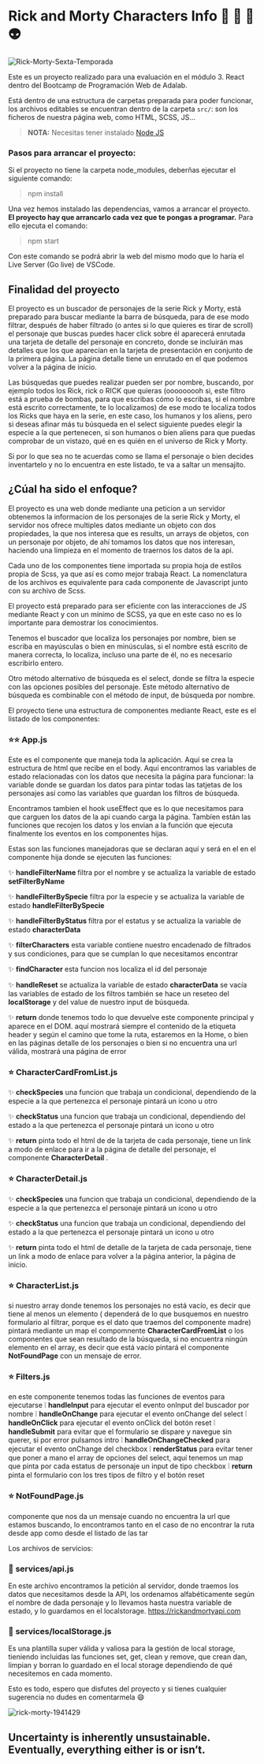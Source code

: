 # Rick and Morty Characters Info   :space_invader:  :rocket:  :rainbow:  :alien:

![Rick-Morty-Sexta-Temporada](https://user-images.githubusercontent.com/112553001/207452667-e69eeb74-3d1c-475e-b676-9bf14387baf4.jpg)

Este es un proyecto realizado para una evaluación en el módulo 3. React dentro del Bootcamp de Programación Web de Adalab.

Está dentro de una estructura de carpetas preparada para poder funcionar, los archivos editables se encuentran dentro de la carpeta `src/`: son los ficheros de nuestra página web, como HTML, SCSS, JS...

> **NOTA:** Necesitas tener instalado [Node JS](https://nodejs.org/)

### Pasos para arrancar el proyecto:

Si el proyecto no tiene la carpeta node_modules, deberñas ejecutar el siguiente comando:

> npm install

Una vez hemos instalado las dependencias, vamos a arrancar el proyecto. **El proyecto hay que arrancarlo cada vez que te pongas a programar.** Para ello ejecuta el comando:

> npm start

Con este comando se podrá abrir la web del mismo modo que lo haría el Live Server (Go live) de VSCode.

## Finalidad del proyecto

El proyecto es un buscador de personajes de la serie Rick y Morty, está preparado para buscar mediante la barra de búsqueda, para de ese modo filtrar, después de haber filtrado (o antes si lo que quieres es tirar de scroll) el personaje que buscas puedes hacer click sobre él aparecerá enrutada una tarjeta de detalle del personaje en concreto, donde se incluirán mas detalles que los que aparecían en la tarjeta de presentación en conjunto de la primera página. La página detalle tiene un enrutado en el que podemos volver a la página de inicio.

Las búsquedas que puedes realizar pueden ser por nombre, buscando, por ejemplo todos los Rick, rick o RICK que quieras (ooooooooh si, este filtro está a prueba de bombas, para que escribas cómo lo escribas, si el nombre está escrito correctamente, te lo localizamos) de ese modo te localiza todos los Ricks que haya en la serie, en este caso, los humanos y los aliens, pero si deseas afinar más tu búsqueda en el select siguiente puedes elegir la especie a la que pertenecen, si son humanos o bien aliens para que puedas comprobar de un vistazo, qué en es quién en el universo de Rick y Morty.

Si por lo que sea no te acuerdas como se llama el personaje o bien decides inventartelo y no lo encuentra en este listado, te va a saltar un mensajito.

## ¿Cúal ha sido el enfoque?

El proyecto es una web donde mediante una peticion a un servidor obtenemos la informacion de los personajes de la serie Rick y Morty, el servidor nos ofrece multiples datos mediante un objeto con dos propiedades, la que nos interesa que es results, un arrays de objetos, con un personaje por objeto, de ahí tomamos los datos que nos interesan, haciendo una limpieza en el momento de traernos los datos de la api.

Cada uno de los componentes tiene importada su propia hoja de estilos propia de Scss, ya que así es como mejor trabaja React. La nomenclatura de los archivos es equivalente para cada componente de Javascript junto con su archivo de Scss.

El proyecto está preparado para ser eficiente con las interacciones de JS mediante React y con un mínimo de SCSS, ya que en este caso no es lo importante para demostrar los conocimientos.

Tenemos el buscador que localiza los personajes por nombre, bien se escriba en mayúsculas o bien en minúsculas, si el nombre está escrito de manera correcta, lo localiza, incluso una parte de él, no es necesario escribirlo entero.

Otro método alternativo de búsqueda es el select, donde se filtra la especie con las opciones posibles del personaje. Este método alternativo de búsqueda es combinable con el método de input, de búsqueda por nombre.

El proyecto tiene una estructura de componentes mediante React, este es el listado de los componentes:

### :star::star: **App.js**
 
  Este es el componente que maneja toda la aplicación. Aquí se crea la estructura de html que recibe en el body. Aquí encontramos las variables de estado relacionadas con los datos que necesita la página para funcionar: la variable donde se guardan los datos para pintar todas las tatjetas de los personajes así como las variables que guardan los filtros de búsqueda.

  Encontramos tambien el hook useEffect que es lo que necesitamos para que carguen los datos de la api cuando carga la página.
  Tambíen están las funciones que recojen los datos y los envian a la función que ejecuta finalmente los eventos en los componentes hijas.

  Estas son las funciones manejadoras que se declaran aquí y será en el en el componente hija donde se ejecuten las funciones:

  :sparkles: <strong>handleFilterName </strong> filtra por el nombre y se actualiza la variable de estado <strong>setFilterByName</strong>

  :sparkles: <strong>handleFilterBySpecie</strong> filtra por la especie y se actualiza la variable de estado <strong>handleFilterBySpecie</strong>

  :sparkles: <strong>handleFilterByStatus </strong> filtra por el estatus y se actualiza la variable de estado <strong>characterData</strong>

  :sparkles: <strong>filterCharacters</strong> esta variable contiene nuestro encadenado de filtrados y sus condiciones, para que se cumplan lo que necesitamos encontrar

  :sparkles: <strong>findCharacter</strong> esta funcion nos localiza el id del personaje

  :sparkles: <strong>handleReset</strong> se actualiza la variable de estado <strong>characterData</strong> se vacía las variables de estado de los filtros también se hace un reseteo del <strong>localStorage</strong> y del value de nuestro input de búsqueda.

  :sparkles: <strong>return</strong> donde tenemos todo lo que devuelve este componente principal y aparece en el DOM. aquí mostrará siempre el contenido de la etiqueta header y según el camino que tome la ruta, estaremos en la Home, o bien en las páginas detalle de los personajes o bien si no encuentra una url válida, mostrará una página de error

### :star: **CharacterCardFromList.js**

  :sparkles: <strong>checkSpecies</strong> una funcion que trabaja un condicional, dependiendo de la especie a la que pertenezca el personaje pintará un icono u otro

  :sparkles: <strong>checkStatus</strong> una funcion que trabaja un condicional, dependiendo del estado a la que pertenezca el personaje pintará un icono u otro

  :sparkles: <strong>return</strong> pinta todo el html de de la tarjeta de cada personaje, tiene un link a modo de enlace para ir a la página de detalle del personaje, el componente <strong>CharacterDetail</strong> .

### :star: **CharacterDetail.js**

  :sparkles: <strong>checkSpecies</strong> una funcion que trabaja un condicional, dependiendo de la especie a la que pertenezca el personaje pintará un icono u otro

  :sparkles: <strong>checkStatus</strong> una funcion que trabaja un condicional, dependiendo del estado a la que pertenezca el personaje pintará un icono u otro

  :sparkles: <strong>return</strong> pinta todo el html de detalle de la tarjeta de cada personaje, tiene un link a modo de enlace para volver a la página anterior, la página de inicio.

### :star: **CharacterList.js**
 
  si nuestro array donde tenemos los personajes no está vacío, es decir que tiene al menos un elemento ( dependerá de lo que busquemos en nuestro formulario al filtrar, porque es el dato que traemos del componente madre) pintará mediante un map el compomnente <strong>CharacterCardFromList</strong> o los componentes que sean resultado de la búsqueda, si no encuentra ningún elemento en el array, es decir que está vacío pintará el componente <strong>NotFoundPage</strong> con un mensaje de error.

### :star: **Filters.js**
 
  en este componente tenemos todas las funciones de eventos para ejecutarse
  :grey_exclamation: <strong>handleInput</strong> para ejecutar el evento onInput del buscador por nombre
  :grey_exclamation: <strong>handleOnChange</strong> para ejecutar el evento onChange del select
  :grey_exclamation: <strong>handleOnClick</strong> para ejecutar el evento onClick del botón reset
  :grey_exclamation: <strong>handleSubmit</strong> para evitar que el formulario se dispare y navegue sin querer, si por error pulsamos intro
  :grey_exclamation: <strong>handleOnChangeChecked</strong> para ejecutar el evento onChange del checkbox
  :grey_exclamation: <strong>renderStatus</strong> para evitar tener que poner a mano el array de opciones del select, aquí tenemos un map que pinta por cada estatus de personaje un input de tipo checkbox
  :grey_exclamation: <strong>return</strong> pinta el formulario con los tres tipos de filtro y el botón reset
  
### :star: **NotFoundPage.js**
 
  componente que nos da un mensaje cuando no encuentra la url que estamos buscando, lo encontramos tanto en el caso de no encontrar la ruta desde app como desde el listado de las tar

Los archivos de servicios:

### :thought_balloon: **services/api.js**
 
  En este archivo encontramos la petición al servidor, donde traemos los datos que necesitamos desde la API, los ordenamos alfabéticamente según el nombre de dada personaje y lo llevamos hasta nuestra variable de estado, y lo guardamos en el localstorage. https://rickandmortyapi.com

### :thought_balloon: **services/localStorage.js**
 
  Es una plantilla super válida y valiosa para la gestión de local storage, tieniendo incluidas las funciones set, get, clean y remove, que crean dan, limpian y borran lo guardado en el local storage dependiendo de qué necesitemos en cada momento.

Esto es todo, espero que disfutes del proyecto y si tienes cualquier sugerencia no dudes en comentarmela :smile:

![rick-morty-1941429](https://user-images.githubusercontent.com/112553001/207454118-bd42eec2-3104-4b51-a935-533861173d2c.jpg)

## Uncertainty is inherently unsustainable. Eventually, everything either is or isn’t.

